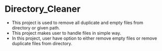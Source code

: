 # Directory_Cleaner
* This project is used to remove all duplicate and empty files from directory or given path.
* This project makes user to handle files in simple way.
* In this project, user have option to either remove empty files or remove duplicate files from directory.
